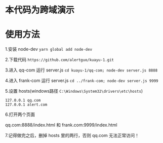 # 本代码为跨域演示
# 使用方法
1.安装 node-dev `yarn global add node-dev`

2.下载代码 `https://github.com/alertguo/kuayu-1.git`

3.进入 qq-com 运行 server.js `cd kuayu-1/qq-com; node-dev server.js 8888`

4.进入 frank-com 运行 server.js `cd ../frank-com; node-dev server.js 9999`

5.设置 hosts(windows路径 `C:\Windows\System32\drivers\etc\hosts`)
```
127.0.0.1 qq.com
127.0.0.1 alert.com
```
6.打开两个页面

qq.com:8888/index.html 和 frank.com:9999/index.html

7.记得做完之后，删掉 hosts 里的两行，否则 qq.com 无法正常访问！
